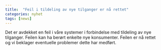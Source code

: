 ```yaml
---
title:  "Feil i tildeling av nye tilganger er nå rettet"
categories: nyhet
tags: [news]
---
```


Det er avdekket en feil i våre systemer i forbindelse med tildeling av nye tilganger. Feilen kan ha berørt enkelte nye konsumenter. Feilen er nå rettet og vi beklager eventuelle problemer dette har medført.
